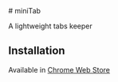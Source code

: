 <div align=center>
<object data="https://raw.githubusercontent.com/hijack111/miniTab/images/icon.png" type="image/svg+xml"></object>
</div>
# miniTab

A lightweight tabs keeper

## Installation

Available in [Chrome Web Store](https://chrome.google.com/webstore/detail/minitab/ojoahdaioinnmlepokcnndpkifopdccg)
